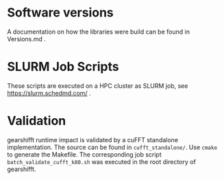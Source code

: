 # Software versions

A documentation on how the libraries were build can be found in Versions.md .

# SLURM Job Scripts

These scripts are executed on a HPC cluster as SLURM job, see https://slurm.schedmd.com/ .

# Validation

gearshifft runtime impact is validated by a cuFFT standalone implementation. The source can be found in `cufft_standalone/`. Use `cmake` to generate the Makefile. The corresponding job script `batch_validate_cufft_k80.sh` was executed in the root directory of gearshifft.
